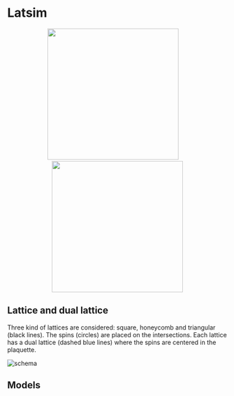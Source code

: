 # Latsim


<p float="left", align="center">
  <img src="https://user-images.githubusercontent.com/49154901/113190011-26c4a480-925c-11eb-947d-e07a9a173c70.png" width="300" />
  &nbsp;&nbsp;&nbsp;&nbsp;
  <img src="https://user-images.githubusercontent.com/49154901/113180001-87e67b00-9250-11eb-99c8-26eca989bf41.png" width="300" /> 
</p>

## Lattice and dual lattice
Three kind of lattices are considered: square, honeycomb and triangular (black lines). The spins (circles) are placed on the intersections. Each lattice has a dual lattice (dashed blue lines) where the spins are centered in the plaquette.

![schema](https://user-images.githubusercontent.com/49154901/113319108-66999380-9311-11eb-8943-d034e440860d.png)

## Models
